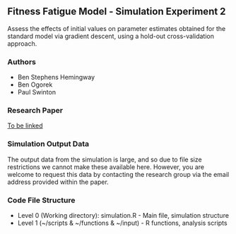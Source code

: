 ## Fitness Fatigue Model - Simulation Experiment 2

Assess the effects of initial values on parameter estimates obtained for the standard model via gradient descent, using a hold-out cross-validation approach.

### Authors
* Ben Stephens Hemingway
* Ben Ogorek
* Paul Swinton

### Research Paper
[To be linked](github.com/bsh2)

### Simulation Output Data
The output data from the simulation is large, and so due to file size restrictions we cannot make these available here. However, you are welcome to request this data by contacting the research group via the email address provided within the paper.

### Code File Structure
* Level 0 (Working directory): simulation.R - Main file, simulation structure
* Level 1 (~/scripts & ~/functions & ~/input) - R functions, analysis scripts
